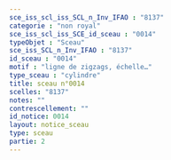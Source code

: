 ```yaml
---
sce_iss_scl_iss_SCL_n_Inv_IFAO : "8137"
categorie : "non royal"
sce_iss_scl_iss_SCE_id_sceau : "0014"
typeObjet : "Sceau"
sce_iss_SCL_n_Inv_IFAO : "8137"
id_sceau : "0014"
motif : "ligne de zigzags, échelle…"
type_sceau : "cylindre"
title: sceau n°0014
scelles: "8137"
notes: ""
contrescellement: ""
id_notice: 0014
layout: notice_sceau
type: sceau
partie: 2
---
```

